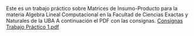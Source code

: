 Este es un trabajo práctico sobre Matrices de Insumo-Producto para la materia Algebra Lineal Computacional en la Facultad de Ciencias Exactas y Naturales de la UBA
A continuación el PDF con las consignas.
[Consignas Trabajo Práctico 1.pdf](https://github.com/user-attachments/files/17527466/Consignas.Trabajo.Practico.1.pdf)
